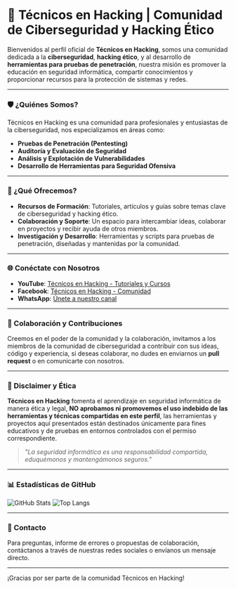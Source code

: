 # 👾 Técnicos en Hacking | Comunidad de Ciberseguridad y Hacking Ético #

Bienvenidos al perfil oficial de **Técnicos en Hacking**, somos una comunidad dedicada a la **ciberseguridad**, **hacking ético**, y al desarrollo de **herramientas para pruebas de penetración**, nuestra misión es promover la educación en seguridad informática, compartir conocimientos y proporcionar recursos para la protección de sistemas y redes.

---

### 🛡️ ¿Quiénes Somos?

Técnicos en Hacking es una comunidad para profesionales y entusiastas de la ciberseguridad, nos especializamos en áreas como:

- **Pruebas de Penetración (Pentesting)**
- **Auditoría y Evaluación de Seguridad**
- **Análisis y Explotación de Vulnerabilidades**
- **Desarrollo de Herramientas para Seguridad Ofensiva**

---

### 🧠 ¿Qué Ofrecemos?

- **Recursos de Formación**: Tutoriales, artículos y guías sobre temas clave de ciberseguridad y hacking ético.
- **Colaboración y Soporte**: Un espacio para intercambiar ideas, colaborar en proyectos y recibir ayuda de otros miembros.
- **Investigación y Desarrollo**: Herramientas y scripts para pruebas de penetración, diseñadas y mantenidas por la comunidad.

---

### 🌐 Conéctate con Nosotros

- **YouTube**: [Técnicos en Hacking - Tutoriales y Cursos](https://www.youtube.com/c/TecnicosEnHacking)
- **Facebook**: [Técnicos en Hacking - Comunidad](https://www.facebook.com/profile.php?id=61567254489160)
- **WhatsApp**: [Únete a nuestro canal](https://whatsapp.com/channel/0029Vasu9Iy2ZjCsnXaOVA1E)

---

### 🚀 Colaboración y Contribuciones

Creemos en el poder de la comunidad y la colaboración, invitamos a los miembros de la comunidad de ciberseguridad a contribuir con sus ideas, código y experiencia, si deseas colaborar, no dudes en enviarnos un **pull request** o en comunicarte con nosotros.

---

### 📜 Disclaimer y Ética

**Técnicos en Hacking** fomenta el aprendizaje en seguridad informática de manera ética y legal, **NO aprobamos ni promovemos el uso indebido de las herramientas y técnicas compartidas en este perfil**, las herramientas y proyectos aquí presentados están destinados únicamente para fines educativos y de pruebas en entornos controlados con el permiso correspondiente.

> _"La seguridad informática es una responsabilidad compartida, eduquémonos y mantengámonos seguros."_

---

### 📊 Estadísticas de GitHub

![GitHub Stats](https://github-readme-stats.vercel.app/api?username=TecnicosEnHacking&show_icons=true&theme=radical)
![Top Langs](https://github-readme-stats.vercel.app/api/top-langs/?username=TecnicosEnHacking&layout=compact&theme=radical)

---

### 🔔 Contacto

Para preguntas, informe de errores o propuestas de colaboración, contáctanos a través de nuestras redes sociales o envíanos un mensaje directo.

---

¡Gracias por ser parte de la comunidad Técnicos en Hacking!
